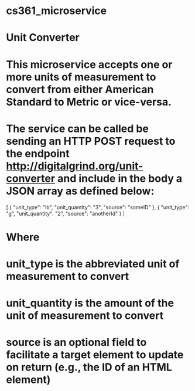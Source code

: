 # cs361_microservice
# Unit Converter
# This microservice accepts one or more units of measurement to convert from either American Standard to Metric or vice-versa.

# The service can be called be sending an HTTP POST request to the endpoint **http://digitalgrind.org/unit-converter** and include in the body a JSON array as defined below:
[
  {
    "unit_type": "lb",
    "unit_quantity": "3",
    "source": "someID"
  },
  {
    "unit_type": "g",
    "unit_quantity": "2",
    "source": "anotherId"
  }
]

# Where
# **unit_type** is the abbreviated unit of measurement to convert 
# **unit_quantity** is the amount of the unit of measurement to convert
# **source** is an optional field to facilitate a target element to update on return (e.g., the ID of an HTML element)
